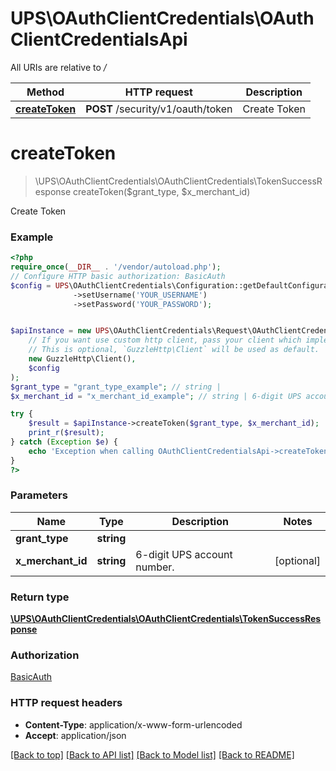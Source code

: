 # UPS\OAuthClientCredentials\OAuthClientCredentialsApi

All URIs are relative to */*

Method | HTTP request | Description
------------- | ------------- | -------------
[**createToken**](OAuthClientCredentialsApi.md#createtoken) | **POST** /security/v1/oauth/token | Create Token

# **createToken**
> \UPS\OAuthClientCredentials\OAuthClientCredentials\TokenSuccessResponse createToken($grant_type, $x_merchant_id)

Create Token

### Example
```php
<?php
require_once(__DIR__ . '/vendor/autoload.php');
// Configure HTTP basic authorization: BasicAuth
$config = UPS\OAuthClientCredentials\Configuration::getDefaultConfiguration()
              ->setUsername('YOUR_USERNAME')
              ->setPassword('YOUR_PASSWORD');


$apiInstance = new UPS\OAuthClientCredentials\Request\OAuthClientCredentialsApi(
    // If you want use custom http client, pass your client which implements `GuzzleHttp\ClientInterface`.
    // This is optional, `GuzzleHttp\Client` will be used as default.
    new GuzzleHttp\Client(),
    $config
);
$grant_type = "grant_type_example"; // string | 
$x_merchant_id = "x_merchant_id_example"; // string | 6-digit UPS account number.

try {
    $result = $apiInstance->createToken($grant_type, $x_merchant_id);
    print_r($result);
} catch (Exception $e) {
    echo 'Exception when calling OAuthClientCredentialsApi->createToken: ', $e->getMessage(), PHP_EOL;
}
?>
```

### Parameters

Name | Type | Description  | Notes
------------- | ------------- | ------------- | -------------
 **grant_type** | **string**|  |
 **x_merchant_id** | **string**| 6-digit UPS account number. | [optional]

### Return type

[**\UPS\OAuthClientCredentials\OAuthClientCredentials\TokenSuccessResponse**](../Model/TokenSuccessResponse.md)

### Authorization

[BasicAuth](../../README.md#BasicAuth)

### HTTP request headers

 - **Content-Type**: application/x-www-form-urlencoded
 - **Accept**: application/json

[[Back to top]](#) [[Back to API list]](../../README.md#documentation-for-api-endpoints) [[Back to Model list]](../../README.md#documentation-for-models) [[Back to README]](../../README.md)


